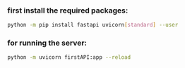### first install the required packages:
```bash
python -m pip install fastapi uvicorn[standard] --user
```

### for running the server:
```bash
python -m uvicorn firstAPI:app --reload
```